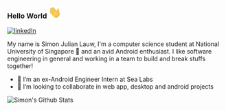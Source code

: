 ### Hello World <img src="https://raw.githubusercontent.com/simonjulianl/simonjulianl/main/wave.gif" width="30px">

[![linkedIn](https://img.shields.io/badge/LinkedIn-0077B5?style=for-the-badge&logo=linkedin&logoColor=white)](https://www.linkedin.com/in/simon-julian-lauw)

My name is Simon Julian Lauw, I'm a computer science student at National University of Singapore 🏫 and an avid Android enthusiast. I like software engineering in general and working in a team to build and break stuffs together! 

* 🏢 I’m an ex-Android Engineer Intern at Sea Labs 
* 👯 I’m looking to collaborate in web app, desktop and android projects 

![Simon's Github Stats](https://github-readme-stats.vercel.app/api?username=simonjulianl&count_private=true&show_icons=true&include_all_commits=true&theme=dark)

<!--
Here are some ideas to get you started:

- 🔭 I’m currently working on ...
- 🌱 I’m currently learning ...
- 👯 I’m looking to collaborate on ...
- 🤔 I’m looking for help with ...
- 💬 Ask me about ...
- 📫 How to reach me: ...
- 😄 Pronouns: ...
- ⚡ Fun fact: ...
-->
